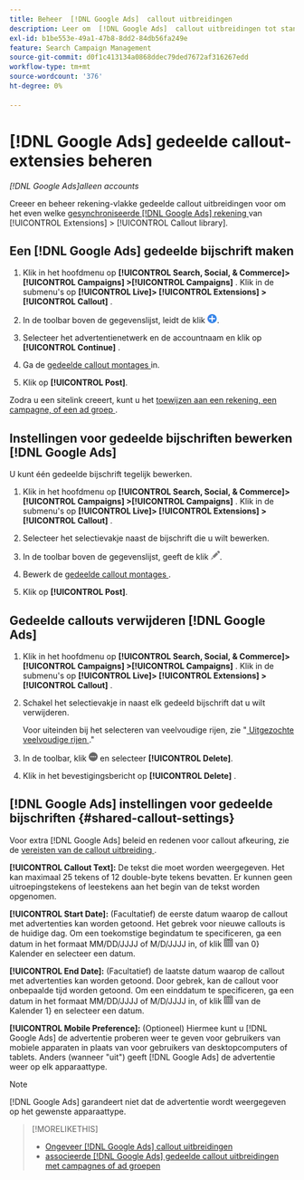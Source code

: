 ```yaml
---
title: Beheer  [!DNL Google Ads]  callout uitbreidingen
description: Leer om  [!DNL Google Ads]  callout uitbreidingen tot stand te brengen en te beheren.
exl-id: b1be553e-49a1-47b8-8dd2-84db56fa249e
feature: Search Campaign Management
source-git-commit: d0f1c413134a0868ddec79ded7672af316267edd
workflow-type: tm+mt
source-wordcount: '376'
ht-degree: 0%

---
```


# [!DNL Google Ads] gedeelde callout-extensies beheren

*[!DNL Google Ads]alleen accounts*

Creeer en beheer rekening-vlakke gedeelde callout uitbreidingen voor om het even welke [ gesynchroniseerde  [!DNL Google Ads]  rekening ](/help/search-social-commerce/campaign-management/accounts/ad-network-account-about.md) van [!UICONTROL Extensions] > [!UICONTROL Callout library].

## Een [!DNL Google Ads] gedeelde bijschrift maken

1. Klik in het hoofdmenu op **[!UICONTROL Search, Social, & Commerce]> [!UICONTROL Campaigns] >[!UICONTROL Campaigns]** . Klik in de submenu&#39;s op **[!UICONTROL Live]> [!UICONTROL Extensions] >[!UICONTROL Callout]** .

1. In de toolbar boven de gegevenslijst, leidt de klik ![ ](/help/search-social-commerce/assets/add.png " tot ").

1. Selecteer het advertentienetwerk en de accountnaam en klik op **[!UICONTROL Continue]** .

1. Ga de [ gedeelde callout montages ](#shared-callout-settings) in.

1. Klik op **[!UICONTROL Post]**.

Zodra u een sitelink creeert, kunt u het [ toewijzen aan een rekening, een campagne, of een ad groep ](callout-extension-associate.md).

## Instellingen voor gedeelde bijschriften bewerken [!DNL Google Ads]

U kunt één gedeelde bijschrift tegelijk bewerken.

1. Klik in het hoofdmenu op **[!UICONTROL Search, Social, & Commerce]> [!UICONTROL Campaigns] >[!UICONTROL Campaigns]** . Klik in de submenu&#39;s op **[!UICONTROL Live]> [!UICONTROL Extensions] >[!UICONTROL Callout]** .

1. Selecteer het selectievakje naast de bijschrift die u wilt bewerken.

1. In de toolbar boven de gegevenslijst, geeft de klik ![ ](/help/search-social-commerce/assets/edit.png " uit ").

1. Bewerk de [ gedeelde callout montages ](#shared-callout-settings).

1. Klik op **[!UICONTROL Post]**.

## Gedeelde callouts verwijderen [!DNL Google Ads]

1. Klik in het hoofdmenu op **[!UICONTROL Search, Social, & Commerce]> [!UICONTROL Campaigns] >[!UICONTROL Campaigns]** . Klik in de submenu&#39;s op **[!UICONTROL Live]> [!UICONTROL Extensions] >[!UICONTROL Callout]** .

1. Schakel het selectievakje in naast elk gedeeld bijschrift dat u wilt verwijderen.

   Voor uiteinden bij het selecteren van veelvoudige rijen, zie &quot;[ Uitgezochte veelvoudige rijen ](/help/search-social-commerce/common-tasks/navigation-editing-selection/multiple-rows-select.md).&quot;

1. In de toolbar, klik ![ Meer ](/help/search-social-commerce/assets/more.png " ") en selecteer **[!UICONTROL Delete]**.

1. Klik in het bevestigingsbericht op **[!UICONTROL Delete]** .

## [!DNL Google Ads] instellingen voor gedeelde bijschriften {#shared-callout-settings}

Voor extra [!DNL Google Ads] beleid en redenen voor callout afkeuring, zie de [ vereisten van de callout uitbreiding ](https://support.google.com/adspolicy/answer/1054212).

**[!UICONTROL Callout Text]:** De tekst die moet worden weergegeven. Het kan maximaal 25 tekens of 12 double-byte tekens bevatten. Er kunnen geen uitroepingstekens of leestekens aan het begin van de tekst worden opgenomen.

**[!UICONTROL Start Date]:** (Facultatief) de eerste datum waarop de callout met advertenties kan worden getoond. Het gebrek voor nieuwe callouts is de huidige dag. Om een toekomstige begindatum te specificeren, ga een datum in het formaat MM/DD/JJJJ of M/D/JJJJ in, of klik ![&#128279;](/help/search-social-commerce/assets/calendar.png " Kalender ") van 0&rbrace; Kalender en selecteer een datum.

**[!UICONTROL End Date]:** (Facultatief) de laatste datum waarop de callout met advertenties kan worden getoond. Door gebrek, kan de callout voor onbepaalde tijd worden getoond. Om een einddatum te specificeren, ga een datum in het formaat MM/DD/JJJJ of M/D/JJJJ in, of klik ![&#128279;](/help/search-social-commerce/assets/calendar.png " Kalender ") van de Kalender 1&rbrace; en selecteer een datum.

**[!UICONTROL Mobile Preference]:** (Optioneel) Hiermee kunt u [!DNL Google Ads] de advertentie proberen weer te geven voor gebruikers van mobiele apparaten in plaats van voor gebruikers van desktopcomputers of tablets. Anders (wanneer &quot;uit&quot;) geeft [!DNL Google Ads] de advertentie weer op elk apparaattype.

>[!NOTE]
>
>[!DNL Google Ads] garandeert niet dat de advertentie wordt weergegeven op het gewenste apparaattype.

>[!MORELIKETHIS]
>
>* [ Ongeveer  [!DNL Google Ads]  callout uitbreidingen ](callout-extension-about.md)
>* [ associeerde  [!DNL Google Ads]  gedeelde callout uitbreidingen met campagnes of ad groepen ](callout-extension-associate.md)
